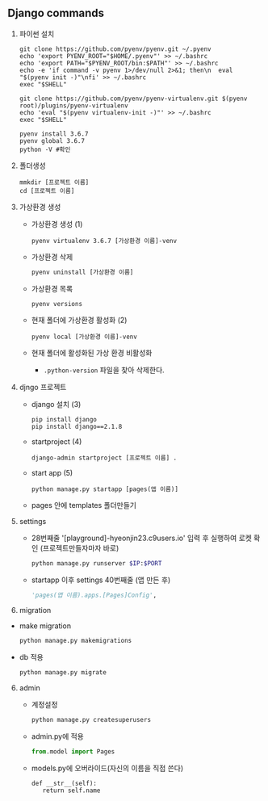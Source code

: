## Django commands

1. 파이썬 설치

   ```
   git clone https://github.com/pyenv/pyenv.git ~/.pyenv
   echo 'export PYENV_ROOT="$HOME/.pyenv"' >> ~/.bashrc
   echo 'export PATH="$PYENV_ROOT/bin:$PATH"' >> ~/.bashrc
   echo -e 'if command -v pyenv 1>/dev/null 2>&1; then\n  eval "$(pyenv init -)"\nfi' >> ~/.bashrc
   exec "$SHELL"
   
   git clone https://github.com/pyenv/pyenv-virtualenv.git $(pyenv root)/plugins/pyenv-virtualenv
   echo 'eval "$(pyenv virtualenv-init -)"' >> ~/.bashrc
   exec "$SHELL"
   
   pyenv install 3.6.7
   pyenv global 3.6.7
   python -V #확인
   ```

   

2. 폴더생성

   ```
   mmkdir [프로젝트 이름]
   cd [프로젝트 이름]
   ```

3. 가상환경 생성

   * 가상환경 생성 (1)

     ```
     pyenv virtualenv 3.6.7 [가상환경 이름]-venv
     ```

   * 가상환경 삭제

     ```bash
     pyenv uninstall [가상환경 이름]
     ```

   * 가상환경 목록

     ```
     pyenv versions
     ```

   * 현재 폴더에 가상환경 활성화 (2)

     ```
     pyenv local [가상환경 이름]-venv
     ```

   * 현재 폴더에 활성화된 가상 환경 비활성화

     * ```.python-version``` 파일을 찾아 삭제한다.

4. djngo 프로젝트

   * django 설치 (3)

     ```
     pip install django
     pip install django==2.1.8
     ```

   * startproject (4)

     ```
     django-admin startproject [프로젝트 이름] .
     ```

   * start app (5)

     ```
     python manage.py startapp [pages(앱 이름)]
     ```


   * pages 안에 templates 폴더만들기

4. settings

   * 28번째줄 '[playground]-hyeonjin23.c9users.io' 입력 후 실행하여 로켓 확인 (프로젝트만들자마자 바로)

     ```bash
     python manage.py runserver $IP:$PORT
     ```

     

   * startapp 이후  settings 40번째줄 (앱 만든 후)

     ```python
     'pages(앱 이름).apps.[Pages]Config',
     ```


5.  migration

   * make migration

     ``` bash
     python manage.py makemigrations
     ```

   * db 적용

     ```bash
     python manage.py migrate
     ```

6. admin

   * 계정설정

     ```bash
     python manage.py createsuperusers
     ```

   * admin.py에 적용

     ```python
     from.model import Pages
     ```

   * models.py에 오버라이드(자신의 이름을 직접 쓴다)

     ```pytho
     def __str__(self):
     	return self.name 
     ```

     

